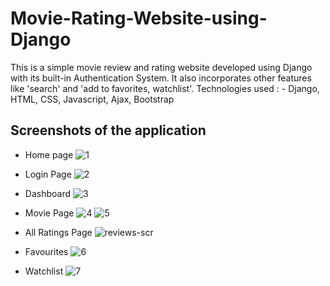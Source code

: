 # Movie-Rating-Website-using-Django
This is a simple movie review and rating website developed using Django with its built-in Authentication System. It also incorporates other features like 'search' and 'add to favorites, watchlist'. 
Technologies used : - Django, HTML, CSS, Javascript, Ajax, Bootstrap
## Screenshots of the application

* Home page
![1](https://user-images.githubusercontent.com/53531220/133277885-9a096821-f7ae-406b-acd6-5a21cbf4e382.JPG)

* Login Page
![2](https://user-images.githubusercontent.com/53531220/133277911-e8c5525f-efee-4a29-b8b0-ba3c0443464f.JPG)

* Dashboard
![3](https://user-images.githubusercontent.com/53531220/133277922-7a2a7d2d-8258-4cf4-aa83-bf3558c0b69f.JPG)

* Movie Page
![4](https://user-images.githubusercontent.com/53531220/133277942-0169b31d-dca4-4c97-af05-83582df53c88.JPG)
![5](https://user-images.githubusercontent.com/53531220/133277950-d1288b77-4c9c-4972-b7c0-f6c2ca2777ce.JPG)
* All Ratings Page
![reviews-scr](https://user-images.githubusercontent.com/53531220/133651893-f18e4719-d6e4-4d43-8c1b-08a91faecaa3.JPG)

* Favourites
![6](https://user-images.githubusercontent.com/53531220/133277963-10294a04-6635-4fe0-8c74-370fa7146d7f.JPG)

* Watchlist
![7](https://user-images.githubusercontent.com/53531220/133278015-5ff805d7-0543-4f8a-985d-834c4383dfa9.JPG)
